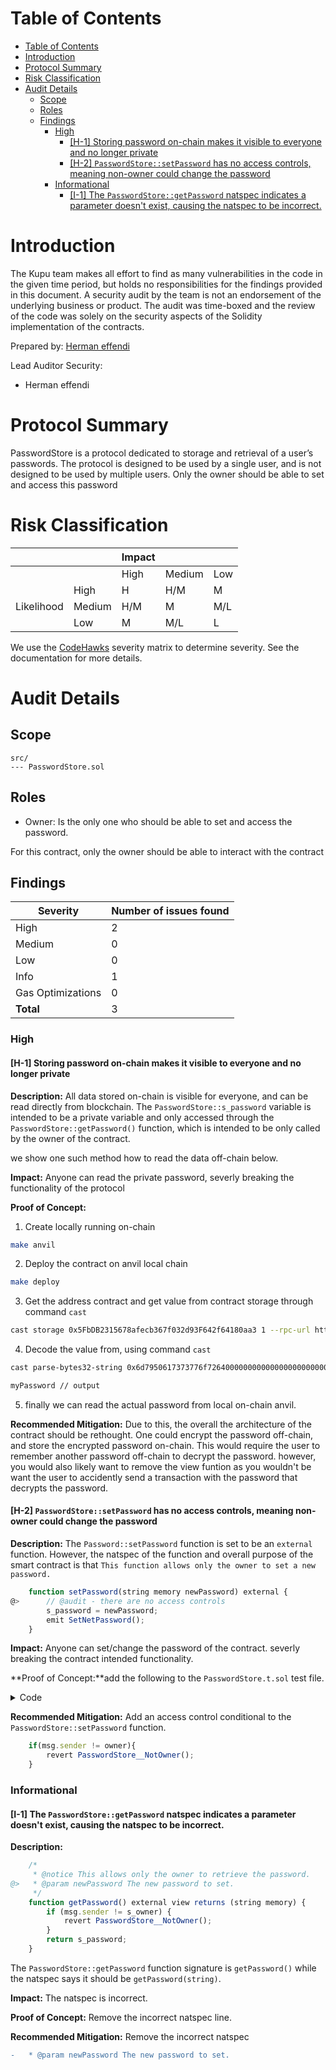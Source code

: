 # Table of Contents
- [Table of Contents](#table-of-contents)
- [Introduction](#introduction)
- [Protocol Summary](#protocol-summary)
- [Risk Classification](#risk-classification)
- [Audit Details](#audit-details)
  - [Scope](#scope)
  - [Roles](#roles)
  - [Findings](#findings)
    - [High](#high)
      - [\[H-1\] Storing password on-chain makes it visible to everyone and no longer private](#h-1-storing-password-on-chain-makes-it-visible-to-everyone-and-no-longer-private)
      - [\[H-2\] `PasswordStore::setPassword` has no access controls, meaning non-owner could change the password](#h-2-passwordstoresetpassword-has-no-access-controls-meaning-non-owner-could-change-the-password)
    - [Informational](#informational)
      - [\[I-1\] The `PasswordStore::getPassword` natspec indicates a parameter doesn't exist, causing the natspec to be incorrect.](#i-1-the-passwordstoregetpassword-natspec-indicates-a-parameter-doesnt-exist-causing-the-natspec-to-be-incorrect)


# Introduction

The Kupu team makes all effort to find as many vulnerabilities in the code in the given time period, but holds no responsibilities for the findings provided in this document. A security audit by the team is not an endorsement of the underlying business or product. The audit was time-boxed and the review of the code was solely on the security aspects of the Solidity implementation of the contracts.

Prepared by: [Herman effendi](https://herman-effendi.vercel.app/)

Lead Auditor Security: 
- Herman effendi

# Protocol Summary

PasswordStore is a protocol dedicated to storage and retrieval of a user’s passwords. The protocol is
designed to be used by a single user, and is not designed to be used by multiple users. Only the owner
should be able to set and access this password

# Risk Classification

|            |        | Impact |        |     |
| ---------- | ------ | ------ | ------ | --- |
|            |        | High   | Medium | Low |
|            | High   | H      | H/M    | M   |
| Likelihood | Medium | H/M    | M      | M/L |
|            | Low    | M      | M/L    | L   |

We use the [CodeHawks](https://docs.codehawks.com/hawks-auditors/how-to-evaluate-a-finding-severity) severity matrix to determine severity. See the documentation for more details.

# Audit Details 
## Scope 
```
src/
--- PasswordStore.sol
```
## Roles
- Owner: Is the only one who should be able to set and access the password.

For this contract, only the owner should be able to interact with the contract

## Findings

| Severity          | Number of issues found |
| ----------------- | ---------------------- |
| High              | 2                      |
| Medium            | 0                      |
| Low               | 0                      |
| Info              | 1                      |
| Gas Optimizations | 0                      |
| **Total**         | 3                      |


### High
#### [H-1] Storing password on-chain makes it visible to everyone and no longer private

**Description:** All data stored on-chain is visible for everyone, and can be read directly from blockchain. The `PasswordStore::s_password` variable is intended to be a private variable and only accessed through the `PasswordStore::getPassword()` function, which is intended to be only called by the owner of the contract.

we show one such method how to read the data off-chain below.

**Impact:** Anyone can read the private password, severly breaking the functionality of the protocol

**Proof of Concept:**
1. Create locally running on-chain
```bash
make anvil
```

2. Deploy the contract on anvil local chain
```bash
make deploy
```

3. Get the address contract and get value from contract storage through command `cast`
```bash
cast storage 0x5FbDB2315678afecb367f032d93F642f64180aa3 1 --rpc-url http://127.0.0.1:8545
```

4. Decode the value from, using command `cast`
```bash
cast parse-bytes32-string 0x6d7950617373776f726400000000000000000000000000000000000000000014

myPassword // output
```

5. finally we can read the actual password from local on-chain anvil.

**Recommended Mitigation:** Due to this, the overall the architecture of the contract should be rethought. One could encrypt the password off-chain, and store the encrypted password on-chain. This would require the user to remember another password off-chain to decrypt the password. however, you would also likely want to remove the view funtion as you wouldn't be want the user to accidently send a transaction with the password that decrypts the password.


#### [H-2] `PasswordStore::setPassword` has no access controls, meaning non-owner could change the password 

**Description:** The `Password::setPassword` function is set to be an `external` function. However, the natspec of the function and overall purpose of the smart contract is that `This function allows only the owner to set a new password.`

```javascript
    function setPassword(string memory newPassword) external {
@>      // @audit - there are no access controls
        s_password = newPassword;
        emit SetNetPassword();
    }
```

**Impact:** Anyone can set/change the password of the contract. severly breaking the contract intended functionality. 

**Proof of Concept:**add the following to the `PasswordStore.t.sol` test file.

<details>

<summary>Code</summary>

```javascript
    function test_non_owner_can_setting_password(address random) public {
        vm.assume(random != owner);

        vm.prank(random);
        string memory expectedPassword = "myNewPassword";
        passwordStore.setPassword(expectedPassword);

        vm.prank(owner);
        string memory actualPassword = passwordStore.getPassword();
        
        assertEq(actualPassword, expectedPassword);
    }
```
</details>

**Recommended Mitigation:** Add an access control conditional to the `PasswordStore::setPassword` function.

```javascript
    if(msg.sender != owner){
        revert PasswordStore__NotOwner();
    }
```

### Informational
#### [I-1] The `PasswordStore::getPassword` natspec indicates a parameter doesn't exist, causing the natspec to be incorrect.

**Description:** 

```javascript
    /*
     * @notice This allows only the owner to retrieve the password.
@>   * @param newPassword The new password to set.
     */
    function getPassword() external view returns (string memory) {
        if (msg.sender != s_owner) {
            revert PasswordStore__NotOwner();
        }
        return s_password;
    }
```

The `PasswordStore::getPassword` function signature is `getPassword()` while the natspec says it should be `getPassword(string)`.

**Impact:** The natspec is incorrect.

**Proof of Concept:** Remove the incorrect natspec line.

**Recommended Mitigation:** Remove the incorrect natspec 

```diff
-   * @param newPassword The new password to set.
```

